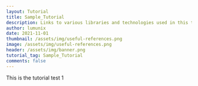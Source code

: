 ```yaml
---
layout: Tutorial
title: Sample_Tutorial
description: Links to various libraries and technologies used in this theme.
author: lumunix
date: 2021-11-01
thumbnail: /assets/img/useful-references.png
image: /assets/img/useful-references.png
header: /assets/img/banner.png
tutorial_tag: Sample_Tutorial
comments: false
---
```

This is the tutorial test 1
